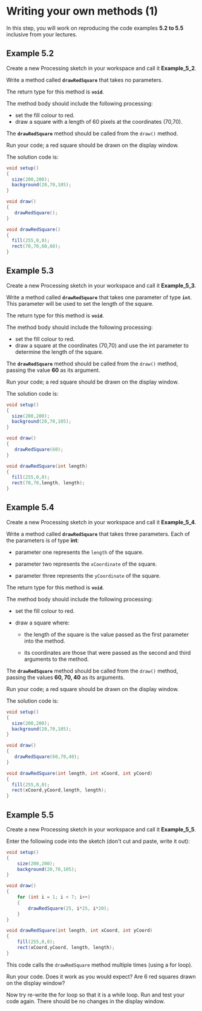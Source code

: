 # Writing your own methods (1)

In this step, you will work on reproducing the code examples **5.2 to 5.5** inclusive from your lectures.


## Example 5.2

Create a new Processing sketch in your workspace and call it **Example\_5\_2**.

Write a method called **`drawRedSquare`** that takes no parameters.  

The return type for this method is **`void`**.

The method body should include the following processing:

- set the fill colour to red.
- draw a square with a length of 60 pixels at the coordinates (70,70).


The **`drawRedSquare`** method should be called from the `draw()` method.

Run your code; a red square should be drawn on the display window.

The solution code is:

~~~java
void setup()
{
  size(200,200);
  background(20,70,105);
}

void draw()
{
   drawRedSquare();
}

void drawRedSquare()
{
  fill(255,0,0);
  rect(70,70,60,60);
}
~~~


## Example 5.3

Create a new Processing sketch in your workspace and call it **Example\_5\_3**.

Write a method called **`drawRedSquare`** that takes one parameter of type **`int`**.  This parameter will be used to set the length of the square.

The return type for this method is **`void`**.

The method body should include the following processing:

- set the fill colour to red.
- draw a square at the coordinates (70,70) and use the int parameter to determine the length of the square.


The **`drawRedSquare`** method should be called from the `draw()` method, passing the value **60** as its argument.

Run your code; a red square should be drawn on the display window.

The solution code is:

~~~java
void setup()
{
  size(200,200);
  background(20,70,105);
}

void draw()
{
   drawRedSquare(60);
}

void drawRedSquare(int length)
{
  fill(255,0,0);
  rect(70,70,length, length);
}
~~~


## Example 5.4

Create a new Processing sketch in your workspace and call it **Example\_5\_4**.

Write a method called **`drawRedSquare`** that takes three parameters.  Each of the parameters is of type **int**:

- parameter one represents the `length` of the square.

- parameter two represents the `xCoordinate` of the square.

- parameter three represents the `yCoordinate` of the square.


The return type for this method is **`void`**.

The method body should include the following processing:

- set the fill colour to red.

- draw a square where:

    - the length of the square is the value passed as the first parameter into the method.
 
    - its coordinates are those that were passed as the second and third arguments to the method. 

    
The **`drawRedSquare`** method should be called from the `draw()` method, passing the values **60, 70, 40** as its arguments.

Run your code; a red square should be drawn on the display window.

The solution code is:

~~~java
void setup()
{
  size(200,200);
  background(20,70,105);
}

void draw()
{
   drawRedSquare(60,70,40);
}

void drawRedSquare(int length, int xCoord, int yCoord)
{
  fill(255,0,0);
  rect(xCoord,yCoord,length, length);
}
~~~


## Example 5.5

Create a new Processing sketch in your workspace and call it **Example\_5\_5**.

Enter the following code into the sketch (don't cut and paste, write it out):

~~~java
void setup() 
{ 
    size(200,200); 
    background(20,70,105); 
}

void draw()
{
    for (int i = 1; i < 7; i++)
    {
        drawRedSquare(25, i*25, i*20);
    }
}

void drawRedSquare(int length, int xCoord, int yCoord)
{
    fill(255,0,0);
    rect(xCoord,yCoord, length, length);
}
~~~

This code calls the `drawRedSquare` method multiple times (using a for loop).  

Run your code.  Does it work as you would expect?  Are 6 red squares drawn on the display window?

Now try re-write the for loop so that it is a while loop.  Run and test your code again.  There should be no changes in the display window.


